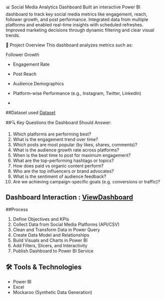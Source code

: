 📊 Social Media Analytics Dashboard
Built an interactive Power BI dashboard to track key social media metrics like engagement, reach, follower growth, and post performance. Integrated data from multiple platforms and enabled real-time insights with scheduled refreshes. Improved marketing decisions through dynamic filtering and clear visual trends.

📁 Project Overview
This dashboard analyzes metrics such as:

 Follower Growth
- Engagement Rate
- Post Reach
- Audience Demographics
- Platform-wise Performance (e.g., Instagram, Twitter, LinkedIn)

- 
##Dataset used 
<a href="https://github.com/Sumit-kushwah2356/Data-Analytics-Dashboard/blob/main/MOCK_DATA%20(1).csv">Dataset</a>


##🔍 Key Questions the Dashboard Should Answer:
1. Which platforms are performing best?
2. What is the engagement trend over time?
3. Which posts are most popular (by likes, shares, comments)?
4. What is the audience growth rate across platforms?
5. When is the best time to post for maximum engagement?
6. What are the top-performing hashtags or topics?
7. How does paid vs organic content perform?
8. Who are the top influencers or brand advocates?
9. What is the sentiment of audience feedback?
10. Are we achieving campaign-specific goals (e.g. conversions or traffic)?

## Dashboard Interaction : <a href="https://github.com/Sumit-kushwah2356/Social_Media_Analytics_Dashboard/blob/main/SocialMediaAnalyticsDashboard.png">ViewDashboard</a>

 ##Process 
 1. Define Objectives and KPIs
2. Collect Data from Social Media Platforms (API/CSV)
3. Clean and Transform Data in Power Query
4. Create Data Model and Relationships
5. Build Visuals and Charts in Power BI
6. Add Filters, Slicers, and Interactivity
7. Publish Dashboard to Power BI Service
 
## 🛠️ Tools & Technologies

- Power BI
- Excel
- Mockaroo (Synthetic Data Generation)
